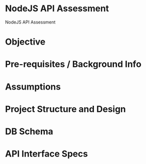 # NodeJS API Assessment
NodeJS API Assessment


# Objective

# Pre-requisites / Background Info

# Assumptions

# Project Structure and Design

# DB Schema

# API Interface Specs

